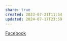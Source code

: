 ```yaml
---
share: true
created: 2023-07-21T11:54
updated: 2024-07-17T23:59
---
```

[Facebook](https://www.facebook.com/stillthinkingspace)
